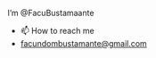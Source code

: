 I’m @FacuBustamaante
- 📫 How to reach me
- facundombustamante@gmail.com

<!---
FacuBustamaante/FacuBustamaante is a ✨ special ✨ repository because its `README.md` (this file) appears on your GitHub profile.
You can click the Preview link to take a look at your changes.
--->
